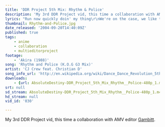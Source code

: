 ```yaml
---
title: 'DDR Project 5th Mix: Rhythm & Police'
description: 'My 3rd DDR Project vid, this time a collaboration with AMV editor <a href="http://www.jhgfd.com/" title="Jeff Heller Graphic and Function Design">Gambitt</a>.'
lyrics: "Run now quickly doin' my thing\r\nWe're on the case, we like the man for the behaviour\r\nWhat you doing over there,\r\nCome on let's do this, rip the air\r\n\r\nYou'll all feel this latest groove\r\nAnd then just don't know what to do\r\nHey bro, what you got in your hand?\r\nMan that's amazin', put it away it's gonna\r\nGo bang, blow my brains, HA\r\nI'm gonna soak 'em in pain\r\nWith the S.D.X\r\n\r\nSo...\r\nLet's leave a little bit of change\r\nThe tramps can fear us \r\nStay boarded up in their special caves\r\nJust how far are they gonna stay sane\r\nCut the drugs, uh!"
thumbnail: Rhythm-and-Police.jpg
date_released: '2004-09-20T14:40:09Z'
published: true
tags:
    - anime
    - collaboration
    - multieditorproject
footage:
    - 'Akira (1988)'
song: 'Rhythm and Police (K.O.G G3 Mix)'
artist: 'CJ Crew feat. Christian D'
song_info_url: 'http://en.wikipedia.org/wiki/Dance_Dance_Revolution_5thMix'
downloads:
    - {url: AbsoluteDestiny-DDR_Project_5th_Mix_Rhythm__Police-480p_1.m4v, width: 848, height: 480, mimetype: video/mp4}
srt: null
sd_stream: AbsoluteDestiny-DDR_Project_5th_Mix_Rhythm__Police-480p_1.m4v
hd_stream: null
vid_id: '030'

---
```

My 3rd DDR Project vid, this time a collaboration with AMV editor <a href="http://www.jhgfd.com/" title="Jeff Heller Graphic and Function Design">Gambitt</a>.